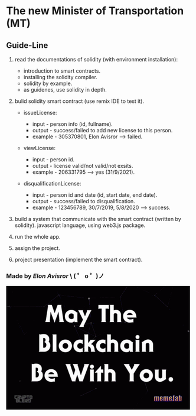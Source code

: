 # The new Minister of Transportation (MT)

## Guide-Line

1. read the documentations of solidity (with environment installation):

   - introduction to smart contracts.
   - installing the solidity compiler.
   - solidity by example.
   - as guidenes, use solidity in depth.

2. bulid solidity smart contract (use remix IDE to test it).

   - issueLicense:

     - input - person info (id, fullname).
     - output - success/failed to add new license to this person.
     - example - 305370801, Elon Avisror --> failed.

   - viewLicense:

     - input - person id.
     - output - license valid/not valid/not exsits.
     - example - 206331795 --> yes (31/9/2021).

   - disqualificationLicense:

     - input - person id and date (id, start date, end date).
     - output - success/failed to disqualification.
     - example - 123456789, 30/7/2019, 5/8/2020 --> success.

3. build a system that communicate with the smart contract (written by solidity).
   javascript language, using web3.js package.

4. run the whole app.

5. assign the project.

6. project presentation (implement the smart contract).

### Made by _Elon Avisror_ \ ( ゜ o ゜)ノ

![GitHub Logo](./logo.gif)
